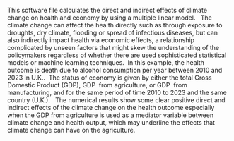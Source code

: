 This software file calculates the direct and indirect effects of climate change on health and economy by using a multiple linear model.   The climate change can affect the health directly such as through exposure to droughts, dry climate, flooding or spread of infectious diseases, but can also indirectly impact health via economic effects, a relationship complicated by unseen factors that might skew the understanding of the policymakers regardless of whether there are used sophisticated statistical models or machine learning techniques.  In this example, the health outcome is death due to alcohol consumption per year between 2010 and 2023 in U.K..  The status of economy is given by either the total Gross Domestic Product (GDP), GDP  from agriculture, or GDP  from manufacturing, and for the same period of time 2010 to 2023 and the same country (U.K.).   The numerical results show some clear positive direct and indirect effects of the climate change on the health outcome especially when the GDP from agriculture is used as a mediator variable between climate change and health output, which may underline the effects that climate change can have on the agriculture. 

